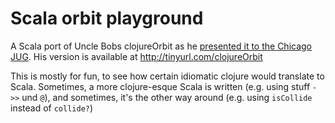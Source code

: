 Scala orbit playground
======================

A Scala port of Uncle Bobs clojureOrbit as he [presented it to the Chicago JUG](https://www.youtube.com/watch?v=SYeDxWKftfA).
His version is available at http://tinyurl.com/clojureOrbit


This is mostly for fun, to see how certain idiomatic clojure would translate to Scala.
Sometimes, a more clojure-esque Scala is written (e.g. using stuff `->>` und `@`), and sometimes, it's the other way around (e.g. using `isCollide` instead of `collide?`)
